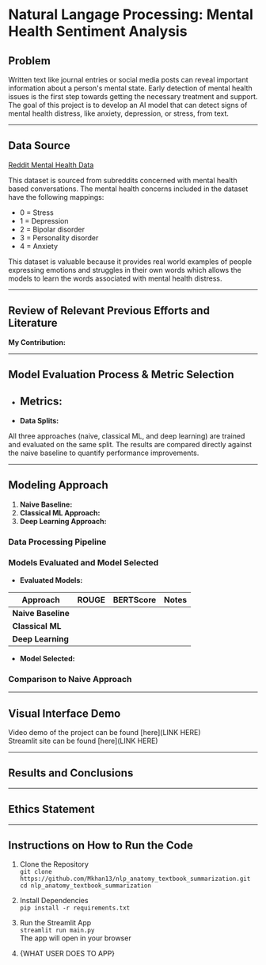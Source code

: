 # Natural Langage Processing: Mental Health Sentiment Analysis
## Problem
Written text like journal entries or social media posts can reveal important information about a person's mental state. Early detection of mental health issues is the first step towards getting the necessary treatment and support. The goal of this project is to develop an AI model that can detect signs of mental health distress, like anxiety, depression, or stress, from text. 

---

## Data Source
[Reddit Mental Health Data](https://www.kaggle.com/datasets/neelghoshal/reddit-mental-health-data)  
  
This dataset is sourced from subreddits concerned with mental health based conversations. The mental health concerns included in the dataset have the following mappings:  
  - 0 = Stress  
  - 1 = Depression
  - 2 = Bipolar disorder  
  - 3 = Personality disorder  
  - 4 = Anxiety  
  
This dataset is valuable because it provides real world examples of people expressing emotions and struggles in their own words which allows the models to learn the words associated with mental health distress.

---

## Review of Relevant Previous Efforts and Literature  


**My Contribution:**  


---

## Model Evaluation Process & Metric Selection   
- **Metrics:**  
  - 
- **Data Splits:**

All three approaches (naive, classical ML, and deep learning) are trained and evaluated on the same split. The results are compared directly against the naive baseline to quantify performance improvements.

---

## Modeling Approach  
1. **Naive Baseline:** 
2. **Classical ML Approach:**  
3. **Deep Learning Approach:**  

### Data Processing Pipeline  
 

### Models Evaluated and Model Selected  
- **Evaluated Models:**

| Approach             | ROUGE | BERTScore | Notes |
|----------------------|-------|-----------|-------|
| **Naive Baseline**   |       |           |       |
| **Classical ML**     |       |           |       |
| **Deep Learning**    |       |           |       |


- **Model Selected:** 

### Comparison to Naive Approach  


---

## Visual Interface Demo

Video demo of the project can be found [here](LINK HERE)  
Streamlit site can be found [here](LINK HERE)

---

## Results and Conclusions  


---

## Ethics Statement  



---

## Instructions on How to Run the Code

1. Clone the Repository  
`git clone https://github.com/Mkhan13/nlp_anatomy_textbook_summarization.git`  
`cd nlp_anatomy_textbook_summarization`

3. Install Dependencies  
`pip install -r requirements.txt`

4. Run the Streamlit App  
`streamlit run main.py`  
The app will open in your browser  

6. {WHAT USER DOES TO APP} 
